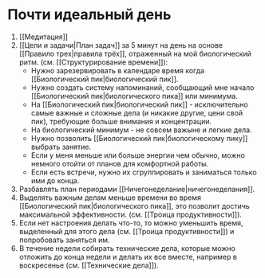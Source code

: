 # Почти идеальный день

1. [[Медитация]]
2. [[Цели и задачи|План задач]] за 5 минут на день на основе [[Правило трех|правила трёх]], отраженный на мой биологический ритм. (см. [[Структурирование времени]]):
	- Нужно зарезервировать в календаре время когда [[Биологический пик|биологический пик]].
	- Нужно создать систему напоминаний, сообщающий мне начало [[Биологический пик|биологического пика]] или минимума.
	- На [[Биологический пик|биологический пик]] - исключительно самые важные и сложные дела (и никакие другие, цени свой пик), требующие больше внимания и концентрации.
	- На биологический минимум - не совсем важыне и легкие дела. 
	- Нужно позволить [[Биологический пик|биологическому пику]] выбрать занятие. 
	- Если у меня меньше или больше энергии чем обычно, можно немного отойти от планов для комфортной работы. 
	- Если есть встречи, нужно их сгруппировать и заниматься только ими до конца.
3. Разбавлять план периодами [[Ничегонеделание|ничегонеделания]].
4. Выделять важным делам меньше времени во время [[Биологический пик|биологического пика]], это позволит достичь максимальной эффективности. (см. [[Троица продуктивности]]).
5. Если нет настроения делать что-то, то можно уменьшить время, выделенный для этого дела (см. [[Троица продуктивности]]) и попробовать заняться им.
6. В течение недели собирать технические дела, которые можно отложить до конца недели и делать их все вместе, например в воскресенье (см. [[Технические дела]]).